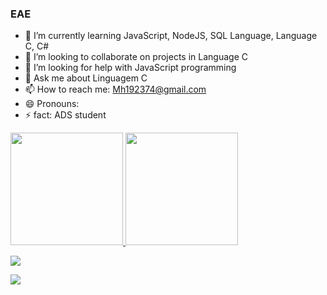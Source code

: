 ### EAE



- 🌱 I’m currently learning JavaScript, NodeJS, SQL Language, Language C, C#
- 👯 I’m looking to collaborate on projects in Language C
- 🤔 I’m looking for help with JavaScript programming
- 💬 Ask me about Linguagem C
- 📫 How to reach me: Mh192374@gmail.com
- 😄 Pronouns: 
- ⚡ fact: ADS student


 <div>
  <a href="https://github.com/feitan02">
  <img height="180em" src="https://github-readme-stats.vercel.app/api?username=feitan02&show_icons=false&theme=dark&include_all_commits=true&count_private=true"/>
  <img height="180em" src="https://github-readme-stats.vercel.app/api/top-langs/?username=feitan02&layout=compact&langs_count=7&theme=dark"/>
</div>

  <div>
    
     
  
 
 
    
  <a href = "Mh192373@gmail.com"><img src="https://img.shields.io/badge/-Gmail-%23333?style=for-the-badge&logo=gmail&logoColor=white" target="_blank"></a>
    
  <a href="https://www.linkedin.com/in/marcelo-silva-ab64a71b9/" target="_blank"><img src="https://img.shields.io/badge/-LinkedIn-%230077B5?style=for-the-badge&logo=linkedin&logoColor=white" target="_blank"></a> 
    
   </div>

 
 
  <!-- <a href="    " target="_blank"><img src="https://img.shields.io/badge/-Instagram-%23E4405F?style=for-the-badge&logo=instagram&logoColor=white" target="_blank"></a> 
 <a href="   " target="_blank"><img src="https://img.shields.io/badge/Discord-7289DA?style=for-the-badge&logo=discord&logoColor=white" target="_blank"></a> 
 ![Snake animation](https://github.com/feitan02/feitan02/blob/output/github-contribution-grid-snake.svg)
